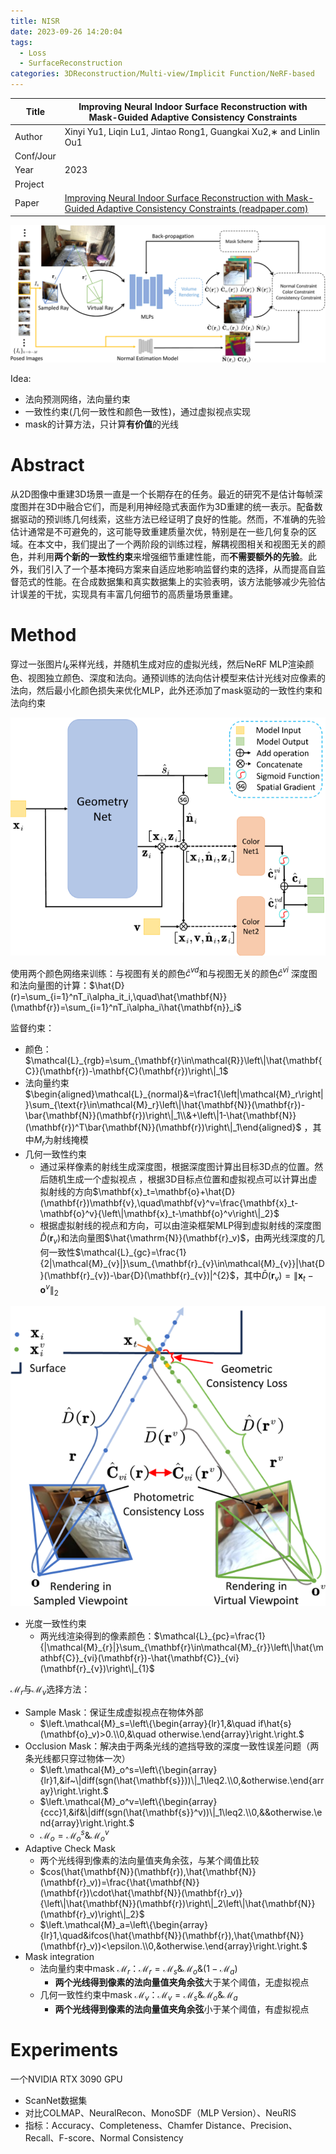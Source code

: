```yaml
---
title: NISR
date: 2023-09-26 14:20:04
tags:
  - Loss
  - SurfaceReconstruction
categories: 3DReconstruction/Multi-view/Implicit Function/NeRF-based
---
```


| Title     | Improving Neural Indoor Surface Reconstruction with Mask-Guided Adaptive Consistency Constraints                                                                                                                 |
| --------- | ---------------------------------------------------------------------------------------------------------------------------------------------------------------------------------------------------------------- |
| Author    | Xinyi Yu1, Liqin Lu1, Jintao Rong1, Guangkai Xu2,∗ and Linlin Ou1                                                                                                                                                |
| Conf/Jour |                                                                                                                                                                                                                  |
| Year      | 2023                                                                                                                                                                                                                 |
| Project   |                                                                                                                                                                                                                  |
| Paper     | [Improving Neural Indoor Surface Reconstruction with Mask-Guided Adaptive Consistency Constraints (readpaper.com)](https://readpaper.com/pdf-annotate/note?pdfId=4801757208966594561&noteId=1976543992973611776) |

![image.png](https://raw.githubusercontent.com/qiyun71/Blog_images/main/pictures/20230925133140.png)

Idea:
- 法向预测网络，法向量约束
- 一致性约束(几何一致性和颜色一致性)，通过虚拟视点实现
- mask的计算方法，只计算**有价值**的光线
<!-- more -->

# Abstract
从2D图像中重建3D场景一直是一个长期存在的任务。最近的研究不是估计每帧深度图并在3D中融合它们，而是利用神经隐式表面作为3D重建的统一表示。配备数据驱动的预训练几何线索，这些方法已经证明了良好的性能。然而，不准确的先验估计通常是不可避免的，这可能导致重建质量次优，特别是在一些几何复杂的区域。在本文中，我们提出了一个两阶段的训练过程，解耦视图相关和视图无关的颜色，并利用**两个新的一致性约束**来增强细节重建性能，而**不需要额外的先验**。此外，我们引入了一个基本掩码方案来自适应地影响监督约束的选择，从而提高自监督范式的性能。在合成数据集和真实数据集上的实验表明，该方法能够减少先验估计误差的干扰，实现具有丰富几何细节的高质量场景重建。

# Method
穿过一张图片$I_{k}$采样光线，并随机生成对应的虚拟光线，然后NeRF MLP渲染颜色、视图独立颜色、深度和法向。通预训练的法向估计模型来估计光线对应像素的法向，然后最小化颜色损失来优化MLP，此外还添加了mask驱动的一致性约束和法向约束

![image.png](https://raw.githubusercontent.com/qiyun71/Blog_images/main/pictures/20230925133716.png)

使用两个颜色网络来训练：与视图有关的颜色$\hat c^{vd}$和与视图无关的颜色$\hat c^{vi}$
深度图和法向量图的计算：$\hat{D}(r)=\sum_{i=1}^nT_i\alpha_it_i,\quad\hat{\mathbf{N}}(\mathbf{r})=\sum_{i=1}^nT_i\alpha_i\hat{\mathbf{n}}_i$

监督约束：
- 颜色：$\mathcal{L}_{rgb}=\sum_{\mathbf{r}\in\mathcal{R}}\left\|\hat{\mathbf{C}}(\mathbf{r})-\mathbf{C}(\mathbf{r})\right\|_1$
- 法向量约束$\begin{aligned}\mathcal{L}_{normal}&=\frac1{\left|\mathcal{M}_r\right|}\sum_{\text{r}\in\mathcal{M}_r}\left\|\hat{\mathbf{N}}(\mathbf{r})-\bar{\mathbf{N}}(\mathbf{r})\right\|_1\\&+\left\|1-\hat{\mathbf{N}}(\mathbf{r})^T\bar{\mathbf{N}}(\mathbf{r})\right\|_1\end{aligned}$ ，其中$M_{r}$为射线掩模
- 几何一致性约束
    - 通过采样像素的射线生成深度图，根据深度图计算出目标3D点的位置。然后随机生成一个虚拟视点 ，根据3D目标点位置和虚拟视点可以计算出虚拟射线的方向$\mathbf{x}_t=\mathbf{o}+\hat{D}(\mathbf{r})\mathbf{v},\quad\mathbf{v}^v=\frac{\mathbf{x}_t-\mathbf{o}^v}{\left\|\mathbf{x}_t-\mathbf{o}^v\right\|_2}$
    - 根据虚拟射线的视点和方向，可以由渲染框架MLP得到虚拟射线的深度图$\hat{D}(\mathbf{r}_{v})$和法向量图$\hat{\mathrm{N}}(\mathbf{r}_v)$，由两光线深度的几何一致性$\mathcal{L}_{gc}=\frac{1}{2|\mathcal{M}_{v}|}\sum_{\mathbf{r}_{v}\in\mathcal{M}_{v}}|\hat{D}(\mathbf{r}_{v})-\bar{D}(\mathbf{r}_{v})|^{2}$，其中$\bar{D}(\mathbf{r}_v)=\left\|\mathbf{x}_t-\mathbf{o}^v\right\|_2$

![image.png](https://raw.githubusercontent.com/qiyun71/Blog_images/main/pictures/20230925140953.png)


- 光度一致性约束
    - 两光线渲染得到的像素颜色：$\mathcal{L}_{pc}=\frac{1}{|\mathcal{M}_{r}|}\sum_{\mathbf{r}\in\mathcal{M}_{r}}\left\|\hat{\mathbf{C}}_{vi}(\mathbf{r})-\hat{\mathbf{C}}_{vi}(\mathbf{r}_{v})\right\|_{1}$

$\mathcal{M}_{r}$与$\mathcal{M}_{v}$选择方法：
- Sample Mask：保证生成虚拟视点在物体外部
    - $\left.\mathcal{M}_s=\left\{\begin{array}{lr}1,&\quad if\hat{s}(\mathbf{o}_v)>0.\\0,&\quad otherwise.\end{array}\right.\right.$
- Occlusion Mask：解决由于两条光线的遮挡导致的深度一致性误差问题（两条光线都只穿过物体一次）
    - $\left.\mathcal{M}_o^s=\left\{\begin{array}{lr}1,&if~\|diff(sgn(\hat{\mathbf{s}}))\|_1\leq2.\\0,&otherwise.\end{array}\right.\right.$
    - $\left.\mathcal{M}_o^v=\left\{\begin{array}{ccc}1,&if&\|diff(sgn(\hat{\mathbf{s}}^v))\|_1\leq2.\\0,&&otherwise.\end{array}\right.\right.$
    - $\mathcal{M}_o=\mathcal{M}_o^s\&\mathcal{M}_o^v$
- Adaptive Check Mask
    - 两个光线得到像素的法向量值夹角余弦，与某个阈值比较
    - $cos(\hat{\mathbf{N}}(\mathbf{r}),\hat{\mathbf{N}}(\mathbf{r}_v))=\frac{\hat{\mathbf{N}}(\mathbf{r})\cdot\hat{\mathbf{N}}(\mathbf{r}_v)}{\left\|\hat{\mathbf{N}}(\mathbf{r})\right\|_2\left\|\hat{\mathbf{N}}(\mathbf{r}_v)\right\|_2}$
    - $\left.\mathcal{M}_a=\left\{\begin{array}{lr}1,\quad&ifcos(\hat{\mathbf{N}}(\mathbf{r}),\hat{\mathbf{N}}(\mathbf{r}_v))<\epsilon.\\0,&otherwise.\end{array}\right.\right.$
- Mask integration
    - 法向量约束中mask $\mathcal{M}_{r}$：$\mathcal{M}_r=\mathcal{M}_s\&\mathcal{M}_o\&(1-\mathcal{M}_a)$
        - **两个光线得到像素的法向量值夹角余弦**大于某个阈值，无虚拟视点
    - 几何一致性约束中mask $\mathcal{M}_{v}$：$\mathcal{M}_v=\mathcal{M}_s\&\mathcal{M}_o\&\mathcal{M}_a$
        - **两个光线得到像素的法向量值夹角余弦**小于某个阈值，有虚拟视点

# Experiments

一个NVIDIA RTX 3090 GPU
- ScanNet数据集
- 对比COLMAP、NeuralRecon、MonoSDF（MLP Version）、NeuRIS
- 指标：Accuracy、Completeness、Chamfer Distance、Precision、Recall、F-score、Normal Consistency
